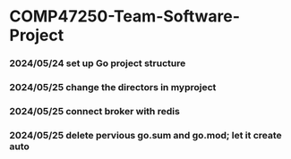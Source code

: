 # COMP47250-Team-Software-Project

### 2024/05/24 set up Go project structure
### 2024/05/25 change the directors in myproject
### 2024/05/25 connect broker with redis
### 2024/05/25 delete pervious go.sum and go.mod; let it create auto
